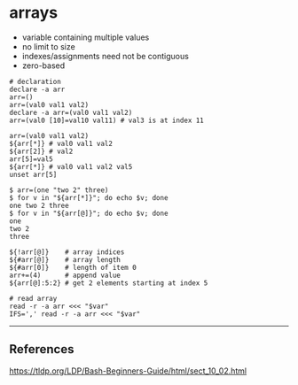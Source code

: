 # arrays

- variable containing multiple values
- no limit to size
- indexes/assignments need not be contiguous
- zero-based

```
# declaration
declare -a arr
arr=()
arr=(val0 val1 val2)
declare -a arr=(val0 val1 val2)
arr=(val0 [10]=val10 val11) # val3 is at index 11

arr=(val0 val1 val2)
${arr[*]} # val0 val1 val2
${arr[2]} # val2
arr[5]=val5
${arr[*]} # val0 val1 val2 val5
unset arr[5]

$ arr=(one "two 2" three)
$ for v in "${arr[*]}"; do echo $v; done
one two 2 three
$ for v in "${arr[@]}"; do echo $v; done
one
two 2
three

${!arr[@]}    # array indices
${#arr[@]}    # array length
${#arr[0]}    # length of item 0
arr+=(4)      # append value
${arr[@]:5:2} # get 2 elements starting at index 5

# read array
read -r -a arr <<< "$var"
IFS=',' read -r -a arr <<< "$var"
```

---

## References

<https://tldp.org/LDP/Bash-Beginners-Guide/html/sect_10_02.html>

